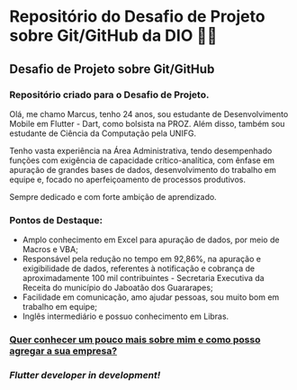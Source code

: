 # Repositório do Desafio de Projeto sobre Git/GitHub da DIO 🧠🤖

## Desafio de Projeto sobre Git/GitHub
### Repositório criado para o Desafio de Projeto.

Olá, me chamo Marcus, tenho 24 anos, sou estudante de Desenvolvimento Mobile em Flutter - Dart, como bolsista na PROZ.
Além disso, também sou estudante de Ciência da Computação pela UNIFG.

Tenho vasta experiência na Área Administrativa, tendo desempenhado funções com exigência de capacidade crítico-analítica, com ênfase em apuração de grandes bases de dados, desenvolvimento do trabalho em equipe e, focado no aperfeiçoamento de processos produtivos.

Sempre dedicado e com forte ambição de aprendizado. 

### Pontos de Destaque:
 - Amplo conhecimento em Excel para apuração de dados, por meio de Macros e VBA;
 - Responsável pela redução no tempo em 92,86%, na apuração e exigibilidade de dados, referentes à notificação e cobrança de aproximadamente 100 mil contribuintes - Secretaria Executiva da Receita do município do Jaboatão dos Guararapes;
 - Facilidade em comunicação, amo ajudar pessoas, sou muito bom em trabalho em equipe;
 - Inglês intermediário e possuo conhecimento em Libras.

### [Quer conhecer um pouco mais sobre mim e como posso agregar a sua empresa?](https://www.linkedin.com/in/marcus-cabral-258742127/)

### _Flutter developer in development!_
